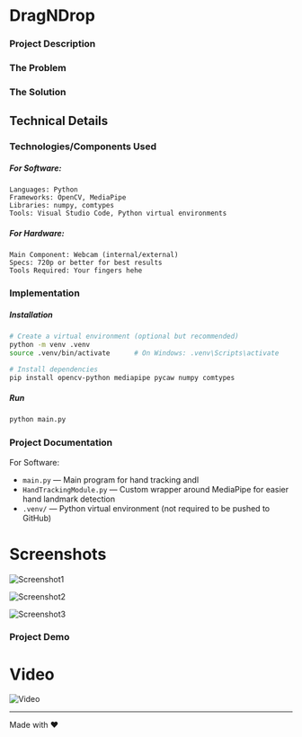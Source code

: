 # DragNDrop

### Project Description

### The Problem

### The Solution


## Technical Details
### Technologies/Components Used
##### For Software:
    Languages: Python
    Frameworks: OpenCV, MediaPipe
    Libraries: numpy, comtypes
    Tools: Visual Studio Code, Python virtual environments

##### For Hardware:
    Main Component: Webcam (internal/external)
    Specs: 720p or better for best results
    Tools Required: Your fingers hehe


### Implementation
##### Installation
```bash
# Create a virtual environment (optional but recommended)
python -m venv .venv
source .venv/bin/activate      # On Windows: .venv\Scripts\activate

# Install dependencies
pip install opencv-python mediapipe pycaw numpy comtypes
```
##### Run  
```bash
python main.py
```


### Project Documentation
For Software:
- `main.py` — Main program for hand tracking andl  
- `HandTrackingModule.py` — Custom wrapper around MediaPipe for easier hand landmark detection  
- `.venv/` — Python virtual environment (not required to be pushed to GitHub)  


# Screenshots
![Screenshot1]()

![Screenshot2]()

![Screenshot3]()

### Project Demo
# Video
![Video]()

---
Made with ❤️
